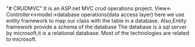 "# CRUDMVC" 
It is an ASP.net MVC crud operations project.
View<-Controller<->model->database operations(data access layer)
here we use entity framework to map our class with the table in a database.
Also,Entity framework provide a schema of the database
The database is a sql server by microsoft,it is a relational database.
Most of the technologies are related to microsoft.
